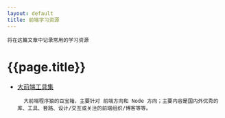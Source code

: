 ```yaml
---
layout: default
title: 前端学习资源
---
```


`
将在这篇文章中记录常用的学习资源
`

# {{page.title}}

* [大前端工具集](https://github.com/nieweidong/fetool)
    
        大前端程序猿的百宝箱，主要针对 前端方向和 Node 方向；主要内容是国内外优秀的库、工具、套路、设计/交互或关注的前端组织/博客等等。
        
